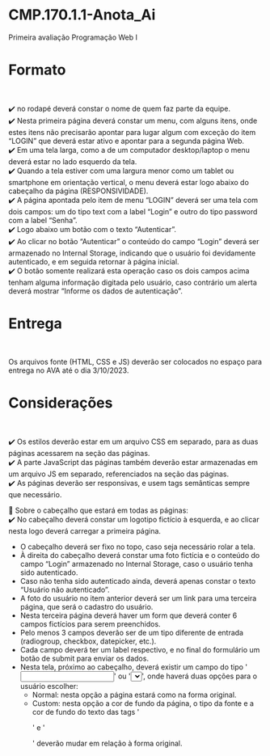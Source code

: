 # CMP.170.1.1-Anota_Ai

Primeira avaliação Programação Web I

<h1>Formato</h1><br>

✔️ no rodapé deverá constar o nome de quem faz parte da equipe.<br>
✔️ Nesta primeira página deverá constar um menu, com alguns itens, onde estes itens não precisarão apontar para lugar algum com exceção do item “LOGIN” que deverá estar ativo e apontar para a segunda página Web. <br>
✔️ Em uma tela larga, como a de um computador desktop/laptop o menu deverá estar no lado esquerdo da tela. <br>
✔️ Quando a tela estiver com uma largura menor como um tablet ou smartphone em orientação vertical, o menu deverá estar logo abaixo do cabeçalho da página (RESPONSIVIDADE).<br>
✔️ A página apontada pelo item de menu “LOGIN” deverá ser uma tela com dois campos: um do tipo text com a label “Login” e outro do tipo password com a label “Senha”.<br>
✔️ Logo abaixo um botão com o texto “Autenticar”. <br>
✔️ Ao clicar no botão “Autenticar” o conteúdo do campo “Login” deverá ser armazenado no Internal Storage, indicando que o usuário foi devidamente autenticado, e em seguida retornar à página inicial.<br>
✔️ O botão somente realizará esta operação caso os dois campos acima tenham alguma informação digitada pelo usuário, caso contrário um alerta deverá mostrar “Informe os dados de autenticação”.<br>

   
<h1>Entrega</h1><br>

Os arquivos fonte (HTML, CSS e JS) deverão ser colocados no espaço para entrega no AVA até o dia 3/10/2023.<br>

<h1>Considerações</h1><br>

✔️ Os estilos deverão estar em um arquivo CSS em separado, para as duas páginas acessarem na seção <HEAD> das páginas.<br>
✔️ A parte JavaScript das páginas também deverão estar armazenadas em um arquivo JS em separado, referenciados na seção <HEAD> das páginas.<br>
✔️ As páginas deverão ser responsivas, e usem tags semânticas sempre que necessário.<br>

 Sobre o cabeçalho que estará em todas as páginas:<br>
✔️ No cabeçalho deverá constar um logotipo fictício à esquerda, e ao clicar nesta logo deverá carregar a primeira página.<br>
 - O cabeçalho deverá ser fixo no topo, caso seja necessário rolar a tela.<br>
 - À direita do cabeçalho deverá constar uma foto fictícia e o conteúdo do campo “Login” armazenado no Internal Storage, caso o usuário tenha sido autenticado.<br>
 - Caso não tenha sido autenticado ainda, deverá apenas constar o texto “Usuário não autenticado”.<br>
 - A foto do usuário no item anterior deverá ser um link para uma terceira página, que será o cadastro do usuário.<br>
 - Nesta terceira página deverá haver um form que deverá conter 6 campos fictícios para serem preenchidos. <br>
 - Pelo menos 3 campos deverão ser de um tipo diferente de entrada (radiogroup, checkbox, datepicker, etc.).<br>
 - Cada campo deverá ter um label respectivo, e no final do formulário um botão de submit para enviar os dados.
 - Nesta tela, próximo ao cabeçalho, deverá existir um campo do tipo '<input type=”radio”>' ou '<select>''</select>', onde haverá duas opções para o usuário escolher:
    - Normal: nesta opção a página estará como na forma original.
    - Custom: nesta opção a cor de fundo da página, o tipo da fonte e a cor de fundo do texto das tags '<p>' e '<div>' deverão mudar em relação à forma original.
